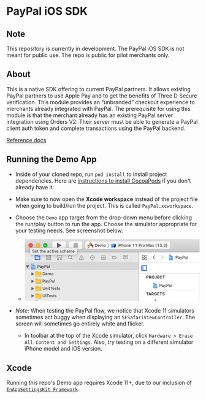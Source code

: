 # PayPal iOS SDK

## Note
This repository is currently in development. The PayPal iOS SDK is not meant for public use. The repo is public for pilot merchants only.

## About
This is a native SDK offering to current PayPal partners. It allows existing PayPal partners to use Apple Pay and to get the benefits of Three D Secure verification. This module provides an “unbranded” checkout experience to merchants already integrated with PayPal. The prerequisite for using this module is that the merchant already has an existing PayPal server integration using Orders V2. Their server must be able to generate a PayPal client auth token and complete transactions using the PayPal backend.

[Reference docs](https://paypal.github.io/ios-sdk/index.html)

## Running the Demo App

- Inside of your cloned repo, run `pod install` to install project dependencies. Here are [instructions to install CocoaPods](https://guides.cocoapods.org/using/getting-started.html) if you don't already have it.

- Make sure to now open the **Xcode workspace** instead of the project file when going to build/run the project. This is called `PayPal.xcworkspace`.

- Choose the `Demo` app target from the drop-down menu before clicking the run/play button to run the app. Choose the simulator appropriate for your testing needs. See screenshot below.
  - ![Choose Demo target](documentation_image_assets/xcode_image.png)

- *Note:* When testing the PayPal flow, we notice that Xcode 11 simulators sometimes act buggy when displaying an `SFSafariViewController`. The screen will sometimes go entirely white and flicker.
  - In toolbar at the top of the Xcode simulator, click `Hardware > Erase All Content and Settings`. Also, try testing on a different simulator iPhone model and iOS version.

## Xcode
Running this repo's Demo app requires Xcode 11+, due to our inclusion of [`InAppSettingsKit Framework`](https://github.com/futuretap/InAppSettingsKit).
